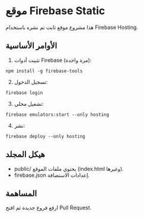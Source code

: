 # موقع Firebase Static

هذا مشروع موقع ثابت تم نشره باستخدام Firebase Hosting.

## الأوامر الأساسية

1. تثبيت أدوات Firebase (مرة واحدة):
```
npm install -g firebase-tools
```
2. تسجيل الدخول:
```
firebase login
```
3. تشغيل محلي:
```
firebase emulators:start --only hosting
```
4. نشر:
```
firebase deploy --only hosting
```

## هيكل المجلد
- public/ يحتوي ملفات الموقع (index.html وغيرها).
- firebase.json إعدادات الاستضافة.

## المساهمة
ارفع فروع جديدة ثم افتح Pull Request.
